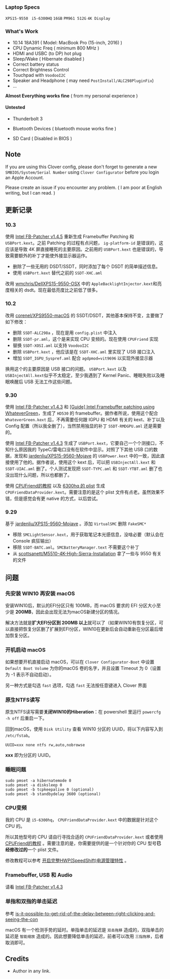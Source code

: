 ### Laptop Specs

`XPS15-9550 ` `i5-6300HQ` `16GB` `PM961 512G` `4K Display` 

### What's Work

- 10.14 18A391 ( Model: MacBook Pro (15-inch, 2016) )
- CPU Dynamic Freq ( minimum 800 MHz )
- HDMI and USBC (to DP) hot plug
- Sleep/Wake ( Hibernate disabled )
- Correct battery status
- Correct Brightness Control
- Touchpad with `VoodooI2C` 
- Speaker and Headphone ( may need `PostInstall/ALC298PluginFix`)
- ...

**Almost Everything works fine** ( from my personal experience )

#### Untested 

- Thunderbolt 3
- Bluetooth Devices ( bluetooth mouse works fine )

- SD Card ( Disabled in BIOS )

## Note

If you are using this Clover config, please don't forget to generate a new `SMBIOS/System/Serial Number` using `Clover Configurator` before you login an Apple Account.

Please create an issue if you encounter any problem. ( I am poor at English writing, but I can read. )

## 更新记录

### 10.3

使用 [Intel FB-Patcher v1.4.5](https://www.tonymacx86.com/threads/release-intel-fb-patcher-v1-4-5.254559/) 重新生成 Framebuffer Patching 和 `USBPort.kext`。之前 Patching 的过程有点问题， `ig-platform-id` 是错误的，这应该是导致 4K 屏直接睡死的主要原因。之前用的 `USBPort.kext` 也是错误的，导致需要额外的补丁才能使外接显示器运作。

- 删除了一些无用的 DSDT/SSDT，同时添加了每个 DSDT 的简单描述信息。
- 使用 `USBPort.kext` 替代之前的 `SSDT-XHC.aml`

改用 [wmchris/DellXPS15-9550-OSX](https://github.com/wmchris/DellXPS15-9550-OSX) 中的 `AppleBacklightInjector.kext`和亮度相关的 dsdt。现在最低亮度比之前低了很多。

### 10.2

改用 [corenel/XPS9550-macOS](https://github.com/corenel/XPS9550-macOS) 的 SSDT/DSDT，其他基本保持不变，主要做了如下修改：

- 删除 `SSDT-ALC298a` ，现在是用 `config.plist` 中注入
- 删除 `SSDT-pr.aml`，这个是来实现 CPU 变频的。现在使用 `CPUFriend` 实现
- 替换 `SSDT-XOSI.aml` 以支持 `VoodooI2C`
- 删除 `USBPort.kext` ，他应该是在 `SSDT-XHC.aml` 里实现了 USB 接口注入
- 增加 `SSDT_IGPU_Syspref.aml` 配合 `agdpmod=vit9696` 以实现外接显示器

换用这个的主要原因是 USB 接口的问题。 `USBPort.kext` 以及 `USBInjectAll.kext`似乎不太稳定，至少我遇到了 Kernel Panic、睡眠失败以及睡眠唤醒后 USB 无法工作这些问题。

### 9.30

使用 [Intel FB-Patcher v1.4.3](https://www.tonymacx86.com/threads/release-intel-fb-patcher-v1-4-3.254559/) 和 [[Guide] Intel Framebuffer patching using WhateverGreen](https://www.tonymacx86.com/threads/guide-intel-framebuffer-patching-using-whatevergreen.256490/)，生成了 `HD530` 的 framebuffer。据作者所说，使用这个配合 `WhateverGreen.kext` 后，不再需要任何跟 IGPU 和 HDMI 有关的 kext、补丁以及 Config 配置（所以我全删了），当然禁用独显的补丁 `SSDT-RMDGPU.aml` 还是需要的。

使用 [Intel FB-Patcher v1.4.3](https://www.tonymacx86.com/threads/release-intel-fb-patcher-v1-4-3.254559/) 生成了 `USBPort.kext`，它要自己一个个测接口，不知什么原因我的 TypeC/雷电口没有在软件中显示。对照了下其他 USB 口的数据，发现和 [jardenliu/XPS15-9560-Mojave](https://github.com/jardenliu/XPS15-9560-Mojave) 的 `USBPower.kext` 中的一致，因此直接使用了他的。据作者说，使用这个 kext 后，可以把 `USBInjectAll.kext` 和 `SSDT-UIAC.aml` 删了。个人测试发现把 `SSDT-TYPC.aml` 和 `SSDT-YTBT.aml` 删了也没出现什么问题，所以也都删了。

使用 [CPUFriend的教程](https://github.com/acidanthera/CPUFriend/blob/master/Instructions.md) 以及 [6300hq 的 plist](https://github.com/corenel/XPS9550-macOS/commit/7089feb37fbcf841c4cf7196153a2270185bc29c) 生成 `CPUFriendDataProvider.kext`。需要注意的是这个 plist 文件有点老。虽然效果不错，但是感觉会有更 native 的方式，以后尝试。

### 9.29

基于 [jardenliu/XPS15-9560-Mojave](https://github.com/jardenliu/XPS15-9560-Mojave) 。添加 `VirtualSMC` 删除 `FakeSMC*`

- 移除 `SMCLightSensor.kext`，用于获取笔记本光感信息，没啥必要（默认会在 Console 疯狂输出）
- 移除 `SSDT-BATC.aml`。`SMCBatteryManager.text` 不需要这个补丁
- 从 [scottsanett/M5510-4K-High-Sierra-Installation](https://github.com/scottsanett/M5510-4K-High-Sierra-Installation) 拿了一些与 9550 有关的文件

## 问题

### 先安装 WIN10 再安装 macOS

安装WIN10后，默认的EFI分区只有 100MB，而 macOS 要求的 EFI 分区大小至少是 **200MB**，因此会出现无法为macOS新建分区的情况。

解决方法就是**扩大EFI分区到 200MB 以上**就可以了（如果WIN10有恢复分区，可以直接把恢复分区删了扩展到EFI分区，WIN10在更新后会自动重新在分区最后增加恢复分区。

### 开机启动 macOS

如果想要开机直接启动 macOS，可以在 `Clover Configurator-Boot` 中设置 `Default Boot Volume` 为你的macOS 卷的名字，并且设置 Timeout 为 0（设置为 -1 表示不自动启动）。

另一种方式是勾选 `fast` 选项，勾选 `fast` 无法按任意键进入 Clover 界面

### 原生NTFS读写

原生NTFS读写需要**关闭WIN10的Hiberation**：在 powershell 里运行 `powercfg -h off` 后重启一下。

回到macOS，使用 `Disk Utility` 查看 WIN10 分区的 UUID，将以下内容写入到 `/etc/fstab`。

```
UUID=xxx none ntfs rw,auto,nobrowse
```

**xxx** 即为分区的 UUID。

### 睡眠问题

```shell
sudo pmset -a hibernatemode 0
sudo pmset -a disksleep 0
sudo pmset -b tcpkeepalive 0 (optional)
sudo pmset -b standbydelay 3600 (optional)
```

### CPU变频

我的 CPU 是 `i5-6300hq`， `CPUFriendDataProvider.kext` 中的数据是针对这个 CPU 的。

所以其他型号的 CPU 请自行寻找合适的 `CPUFriendDataProvider.kext` 或者使用 [CPUFriend的教程](https://github.com/acidanthera/CPUFriend/blob/master/Instructions.md) 。需要注意的是，你需要提供的是一个针对你的 CPU 型号**已经修改过的**一个 plist 文件。

修改教程可以参考 [开启完整HWP(SpeedShift)电源管理特性](http://bbs.pcbeta.com/viewthread-1737021-1-1.html) 。

### Framebuffer, USB 和 Audio

请看 [Intel FB-Patcher v1.4.3](https://www.tonymacx86.com/threads/release-intel-fb-patcher-v1-4-3.254559/)

### 单指和双指的单击延迟

参考 [is-it-possible-to-get-rid-of-the-delay-between-right-clicking-and-seeing-the-con](https://apple.stackexchange.com/questions/218179/is-it-possible-to-get-rid-of-the-delay-between-right-clicking-and-seeing-the-con)

macOS 有一个检测手势的延时。单指单击的延迟是 `双击拖移` 造成的，双指单击的延迟是 `智能缩放` 造成的。因此想要降低单击的延迟，前者可以改用 `三指拖移`，后者取消即可。

## Credits

- Author in any link.